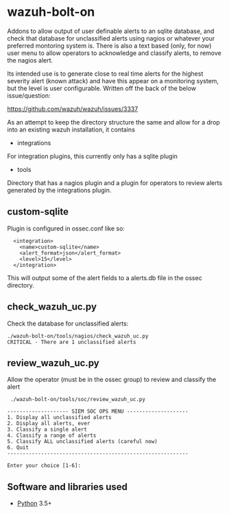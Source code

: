 # wazuh-bolt-on

Addons to allow output of user definable alerts to an sqlite database, and check that database for unclassified alerts using nagios or whatever your preferred montoring system is.  There is also a text based (only, for now) user menu to allow operators to acknowledge and classify alerts, to remove the nagios alert.

Its intended use is to generate close to real time alerts for the highest severity alert (known attack) and have this appear on a monitoring system, but the level is user configurable.  Written off the back of the below issue/question:

https://github.com/wazuh/wazuh/issues/3337


As an attempt to keep the directory structure the same and allow for a drop into an existing wazuh installation, it contains

- integrations

For integration plugins, this currently only has a sqlite plugin

- tools

Directory that has a nagios plugin and a plugin for operators to review alerts generated by the integrations plugin.

## custom-sqlite

Plugin is configured in ossec.conf like so:
```
  <integration>
    <name>custom-sqlite</name>
    <alert_format>json</alert_format>
    <level>15</level>
  </integration>
```
This will output some of the alert fields to a alerts.db file in the ossec directory.

## check_wazuh_uc.py

Check the database for unclassified alerts:
```
./wazuh-bolt-on/tools/nagios/check_wazuh_uc.py 
CRITICAL - There are 1 unclassified alerts
```
## review_wazuh_uc.py

Allow the operator (must be in the ossec group) to review and classify the alert
```
 ./wazuh-bolt-on/tools/soc/review_wazuh_uc.py   
                                                           
-------------------- SIEM SOC OPS MENU --------------------
1. Display all unclassified alerts 
2. Display all alerts, ever 
3. Classify a single alert 
4. Classify a range of alerts 
5. Classify ALL unclassified alerts (careful now) 
6. Quit 
-----------------------------------------------------------
                                                           
Enter your choice [1-6]: 
```

## Software and libraries used

- [Python](https://www.python.org/) 3.5+

